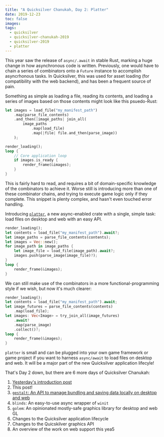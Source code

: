 ```yaml
---
title: "A Quicksilver Chanukah, Day 2: Platter"
date: 2019-12-23
toc: false
images:
tags:
  - quicksilver
  - quicksilver-chanukah-2019
  - quicksilver-2019
  - platter
---
```


This year saw the release of `async/.await` in stable Rust, marking a huge change in how asynchronous code is written. Previously, one would have to chain a series of combinators onto a `Future` instance to accomplish asyncrhonous tasks. In Quicksilver, this was used for asset loading (for compatibility with the web backend), and has been a frequent source of pain.

Something as simple as loading a file, reading its contents, and loading a series of images based on those contents might look like this psuedo-Rust:

```rust
let images = load_file("my_manifest_path")
    .map(parse_file_contents)
    .and_then(|image_paths| join_all(
        image_paths
            .map(load_file)
            .map(|file| file.and_then(parse_image))
    );

render_loading();
loop {
    // Core application loop
    if images.is_ready {
        render_frame(&images);
    }
}
```

This is fairly hard to read, and requires a bit of domain-specific knowledge of the combinators to achieve it. Worse still is introducing more than one of these combinator chains, and trying to execute game logic only if they complete. This snippet is plenty complex, and hasn't even touched error handling.

Introducing [`platter`](https://crates.io/crates/platter), a new async-enabled crate with a single, simple task: load files on desktop and web with an easy API.

```rust
render_loading();
let contents = load_file("my_manifest_path").await?;
let image_paths = parse_file_contents(contents);
let images = Vec::new();
for image_path in image_paths {
    let image_file = load_file(image_path).await?;
    images.push(parse_image(image_file)?);
}
loop {
    render_frame(&images);
}
```

We can still make use of the combinators in a more functional-programming style if we wish, but now it's much clearer:

```rust
render_loading();
let contents = load_file("my_manifest_path").await;
let image_futures = parse_file_contents(contents)
    .map(load_file);
let images: Vec<Image> = try_join_all(image_futures)
    .await?
    .map(parse_image)
    .collect()?;
loop {
    render_frame(&images);
}
```

`platter` is small and can be plugged into your own game framework or game project if you want to harness `async/await` to load files on desktop and web. It will be a major part of the new Quicksilver application lifecyle!

That's Day 2 down, but there are 6 more days of Quicksilver Chanukah:

1. [Yesterday's introduction post](../quicksilver-chanukah-2019)
2. This post!
3. [`gestalt`: An API to manage bundling and saving data locally on desktop and web](../quicksilver-chanukah-2019-day-3)
4. `blinds`: An easy-to-use async wrapper of `winit`
5. `golem`: An opinionated mostly-safe graphics library for desktop and web GL
6. Changes to the Quicksilver application lifecycle
7. Changes to the Quicskilver graphics API
8. An overview of the work on web support this yea5
